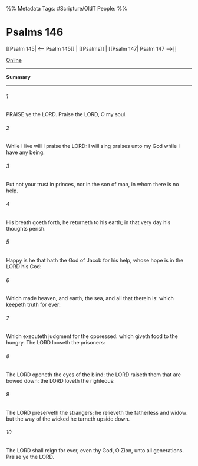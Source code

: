 

%% Metadata
Tags: #Scripture/OldT
People: 
%%
# Psalms 146
[[Psalm 145| <-- Psalm 145]] | [[Psalms]] | [[Psalm 147| Psalm 147 -->]]

[Online](https://churchofjesuschrist.org/study/scriptures/ot/ps/146?lang=eng)

---
__Summary__



---

###### 1
PRAISE ye the LORD.  Praise the LORD, O my soul.
###### 2
While I live will I praise the LORD: I will sing praises unto my God while I have any being.
###### 3
Put not your trust in princes, nor in the son of man, in whom there is no help.
###### 4
His breath goeth forth, he returneth to his earth; in that very day his thoughts perish.
###### 5
Happy is he that hath the God of Jacob for his help, whose hope is in the LORD his God:
###### 6
Which made heaven, and earth, the sea, and all that therein is: which keepeth truth for ever:
###### 7
Which executeth judgment for the oppressed: which giveth food to the hungry.  The LORD looseth the prisoners:
###### 8
The LORD openeth the eyes of the blind: the LORD raiseth them that are bowed down: the LORD loveth the righteous:
###### 9
The LORD preserveth the strangers; he relieveth the fatherless and widow: but the way of the wicked he turneth upside down.
###### 10
The LORD shall reign for ever, even thy God, O Zion, unto all generations.  Praise ye the LORD.



